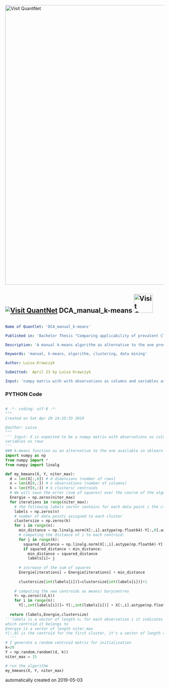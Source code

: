 [<img src="https://github.com/QuantLet/Styleguide-and-FAQ/blob/master/pictures/banner.png" width="888" alt="Visit QuantNet">](http://quantlet.de/)

## [<img src="https://github.com/QuantLet/Styleguide-and-FAQ/blob/master/pictures/qloqo.png" alt="Visit QuantNet">](http://quantlet.de/) **DCA_manual_k-means** [<img src="https://github.com/QuantLet/Styleguide-and-FAQ/blob/master/pictures/QN2.png" width="60" alt="Visit QuantNet 2.0">](http://quantlet.de/)

```yaml

Name of Quantlet: 'DCA_manual_k-means'

Published in: 'Bachelor Thesis "Comparing applicability of prevalent Clustering Algorithms for Document Clustering"'

Description: 'A manual k-means algorithm as alternative to the one provided by sklearn package'

Keywords: 'manual, k-means, algorithm, clustering, data mining'

Author: Luisa Krawczyk

Submitted:  April 23 by Luisa Krawczyk

Input: 'numpy matrix with with observations as columns and variables as rows'

```

### PYTHON Code
```python

# -*- coding: utf-8 -*-
"""
Created on Sat Apr 20 14:35:33 2019

@author: Luisa
"""
''' Input: X is expected to be a numpy matrix with observations as columns and
variables as rows
'''
### k-means function as an alternative to the one available in sklearn  
import numpy as np
from numpy import *
from numpy import linalg

def my_kmeans(X, Y, niter_max):
  d = len(X[:,0]) # d dimensions (number of rows)
  n = len(X[0,:]) # n observations (number of columns)
  k = len(Y[0,:]) # k clusters/ centroids
  # We will save the error (sum of squares) over the course of the algorithm
  Energie = np.zeros(niter_max)
  for iterations in range(niter_max): 
    # the following labels vector contains for each data point i the cluster that i is closest to
    labels = np.zeros(n)
    # number of data points assigned to each cluster
    clustersize = np.zeros(k)
    for i in range(n):
      min_distance = np.linalg.norm(X[:,i].astype(np.float64)-Y[:,0].astype(np.float64))
      # computing the distance of i to each centroid:
      for j in range(k):
        squared_distance = np.linalg.norm(X[:,i].astype(np.float64)-Y[:,j].astype(np.float64))
        if squared_distance < min_distance: 
          min_distance = squared_distance
          labels[i]= j
        
      # increase of the sum of squares
      Energie[iterations] = Energie[iterations] + min_distance
      
      clustersize[int(labels[i])]=clustersize[int(labels[i])]+1
    
    # computing the new centroids as means/ barycentres
    Y= np.zeros((d,k))
    for i in range(n):
      Y[:,int(labels[i])]= Y[:,int(labels[i])] + X[:,i].astype(np.float64)/ clustersize[int(labels[i])]
    
  return (labels,Energie,clustersize)
'''labels is a vector of length n; for each observation i it indicates 
which centroid it belongs to
Energie is a vector of length niter_max 
Y[:,0] is the centroid for the first cluster, it's a vector of length d
  '''
# I generate a random centroid matrix for initialization
k=20
Y = np.random.random((d, k))
niter_max = 15

# run the algorithm
my_kmeans(X, Y, niter_max)

```

automatically created on 2019-05-03